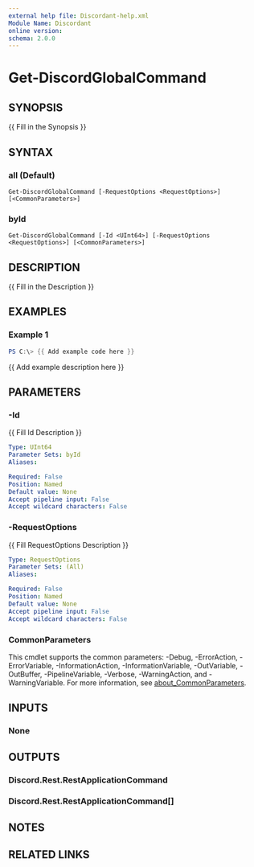 ```yaml
---
external help file: Discordant-help.xml
Module Name: Discordant
online version:
schema: 2.0.0
---
```


# Get-DiscordGlobalCommand

## SYNOPSIS
{{ Fill in the Synopsis }}

## SYNTAX

### all (Default)
```
Get-DiscordGlobalCommand [-RequestOptions <RequestOptions>] [<CommonParameters>]
```

### byId
```
Get-DiscordGlobalCommand [-Id <UInt64>] [-RequestOptions <RequestOptions>] [<CommonParameters>]
```

## DESCRIPTION
{{ Fill in the Description }}

## EXAMPLES

### Example 1
```powershell
PS C:\> {{ Add example code here }}
```

{{ Add example description here }}

## PARAMETERS

### -Id
{{ Fill Id Description }}

```yaml
Type: UInt64
Parameter Sets: byId
Aliases:

Required: False
Position: Named
Default value: None
Accept pipeline input: False
Accept wildcard characters: False
```

### -RequestOptions
{{ Fill RequestOptions Description }}

```yaml
Type: RequestOptions
Parameter Sets: (All)
Aliases:

Required: False
Position: Named
Default value: None
Accept pipeline input: False
Accept wildcard characters: False
```

### CommonParameters
This cmdlet supports the common parameters: -Debug, -ErrorAction, -ErrorVariable, -InformationAction, -InformationVariable, -OutVariable, -OutBuffer, -PipelineVariable, -Verbose, -WarningAction, and -WarningVariable. For more information, see [about_CommonParameters](http://go.microsoft.com/fwlink/?LinkID=113216).

## INPUTS

### None

## OUTPUTS

### Discord.Rest.RestApplicationCommand

### Discord.Rest.RestApplicationCommand[]

## NOTES

## RELATED LINKS
